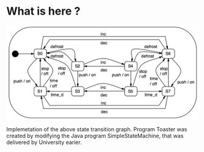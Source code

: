 # What is here ?

![](Przechwytywanie.PNG)

Implemetation of the above state transition graph. Program Toaster was created by modifying the Java program SimpleStateMachine, that was delivered by University earier.
